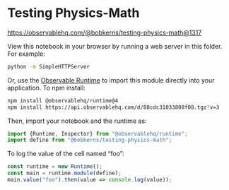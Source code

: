 # Testing Physics-Math

https://observablehq.com/@bobkerns/testing-physics-math@1317

View this notebook in your browser by running a web server in this folder. For
example:

~~~sh
python -m SimpleHTTPServer
~~~

Or, use the [Observable Runtime](https://github.com/observablehq/runtime) to
import this module directly into your application. To npm install:

~~~sh
npm install @observablehq/runtime@4
npm install https://api.observablehq.com/d/88cdc31033808f08.tgz?v=3
~~~

Then, import your notebook and the runtime as:

~~~js
import {Runtime, Inspector} from "@observablehq/runtime";
import define from "@bobkerns/testing-physics-math";
~~~

To log the value of the cell named “foo”:

~~~js
const runtime = new Runtime();
const main = runtime.module(define);
main.value("foo").then(value => console.log(value));
~~~
